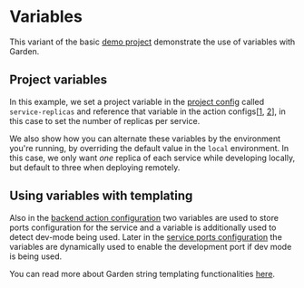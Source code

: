 # Variables

This variant of the basic [demo project](../demo-project/README.md) demonstrate the use of variables with Garden.

## Project variables

In this example, we set a project variable in the [project config](./garden.yml#L5) called `service-replicas` and
reference that variable in the action configs[[1](./backend/garden.yml#L23), [2](./frontend/garden.yml#L14)], in this case to set the number of replicas per service.

We also show how you can alternate these variables by the environment you're running, by overriding the default value
in the `local` environment. In this case, we only want _one_ replica of each service while developing locally, but
default to three when deploying remotely.

## Using variables with templating

Also in the [backend action configuration](./backend/garden.yml#L12) two variables are used to store ports configuration for the service and a variable
is additionally used to detect dev-mode being used. Later in the [service ports configuration](./backend/garden.yml#L24) the variables are dynamically used to enable the development port if dev mode is being used.

You can read more about Garden string templating functionalities [here](../../docs/reference/template-strings/).
